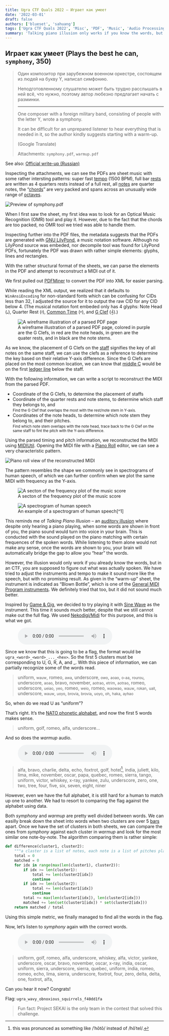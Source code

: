 ```yaml
---
title: Ugra CTF Quals 2022 – Играет как умеет
date: '2022-03-01'
draft: false
authors: ['blueset', 'sahuang']
tags: ['Ugra CTF Quals 2022', 'Misc', 'PDF', 'Music', 'Audio Processing', 'Talking Piano']
summary: 'Talking piano illusion only works if you know the words, but what if you only sort of know them?'
---
```


## Играет как умеет (Plays the best he can, `symphony`, 350)

> Один композитор при зарубежном военном оркестре, состоящем из людей на букву Y, написал симфонию.
> 
> Неподготовленному слушателю может быть трудно расслышать в ней всё, что нужно, поэтому автор любезно предлагает начать с разминки.
> 
> ---
> 
> One composer with a foreign military band, consisting of people with the letter Y, wrote a symphony.
>
> It can be difficult for an unprepared listener to hear everything that is needed in it, so the author kindly suggests starting with a warm-up.
>
> (Google Translate)
>
> Attachments: `symphony.pdf`, `warmup.pdf`

See also: [Official write-up (Russian)](https://github.com/teamteamdev/ugractf-2022-quals/blob/master/tasks/symphony/WRITEUP.md)

Inspecting the attachments, we can see the PDFs are sheet music with some rather intersting patterns: super fast [tempo](https://en.wikipedia.org/wiki/Tempo) (1500 BPM), full bar [rests](https://en.wikipedia.org/wiki/Rest_(music)) are written as 4 quarters rests instead of a full rest, all [notes](https://en.wikipedia.org/wiki/Musical_note) are quarter notes, the “[chords](https://en.wikipedia.org/wiki/Chord_(music))” are very packed and spans across an unusually wide range of [octaves](https://en.wikipedia.org/wiki/Octave).

![Preview of symphony.pdf](/static/images/ugra-ctf-quals-2022/symphony/sheet.png)

When I first saw the sheet, my first idea was to look for an Optical Music Recognition (OMR) tool and play it. However, due to the fact that the chords are too packed, no OMR tool we tried was able to handle them.

Inspecting further into the PDF files, the metadata suggests that the PDFs are generated with [GNU LilyPond](http://lilypond.org/), a music notation software. Although no LilyPond source was embeded, nor decompile tool was found for LilyPond PDFs, fortunately the PDF was drawn with rather simple elements: glyphs, lines and rectangles.

With the rather structural format of the sheets, we can parse the elements in the PDF and attempt to reconstruct a MIDI out of it.

We first pulled out [PDFMiner](https://pypi.org/project/pdfminer/) to convert the PDF into XML for easier parsing.

While reading the XML output, we realized that it defaults to `WinAnsiEncoding` for non-standard fonts which can be confusing for CIDs less than 32, I adjusted the source for it to output the raw CID for any CID below 4. (The musical notation font embeded only has 4 glyphs: Note Head (𝅘), Quarter Rest (𝄽), [Common Time](https://en.wikipedia.org/wiki/Time_signature#common_time) (𝄴), and [G Clef](https://en.wikipedia.org/wiki/Clef#G-clefs) (𝄞).)

<figure>
<img alt="A wireframe illustration of a parsed PDF page" src="/static/images/ugra-ctf-quals-2022/symphony/wireframe.svg" />
<figcaption>A wireframe illustration of a parsed PDF page, colored in purple are the G Clefs, in red are the note heads, in green are the quater rests, and in black are the note stems.</figcaption>
</figure>

As we know, the placement of G Clefs on the [staff](https://en.wikipedia.org/wiki/Staff_(music)) signifies the key of all notes on the same staff, we can use the clefs as a reference to determine the key based on their relative Y-axis difference. Since the G Clefs are placed on the most common location, we can know that [middle C](https://en.wikipedia.org/wiki/C_(musical_note)#Middle_C) would be on the first [ledger line](https://en.wikipedia.org/wiki/Ledger_line) below the staff.

With the following information, we can write a script to reconstruct the MIDI from the parsed PDF.

* Coordinate of the G Clefs, to determine the placement of staffs
* Coordinate of the quarter rests and note stems, to determine which staff they belongs to, and  
  <small>Find the G Clef that overlaps the most with the rest/note stem in Y-axis.</small>
* Coordinates of the note heads, to determine which note stem they belong to, and their pitches.  
  <small>Find which note stem overlaps with the note head, trace back to the G Clef on the same staff to fint the pitch with the Y-axis difference.</small> 

Using the parsed timing and pitch information, we reconstructed the MIDI using [MIDIUtil](https://github.com/MarkCWirt/MIDIUtil). Opening the MIDI file with a [Piano Roll](https://en.wikipedia.org/wiki/Piano_roll) editor, we can see a very characteristic pattern.

![Piano roll view of the reconstructed MIDI](/static/images/ugra-ctf-quals-2022/symphony/piano-roll.png)

The pattern resembles the shape we commonly see in spectrograms of human speech, of which we can further confirm when we plot the same MIDI with frequency as the Y-axis.

<figure>
<img alt="A secton of the frequency plot of the music score" src="/static/images/ugra-ctf-quals-2022/symphony/parsed-spectrogram.png" />
<figcaption>A secton of the frequency plot of the music score</figcaption>
</figure>
<figure>
<img alt="A spectrogram of human speech" src="/static/images/ugra-ctf-quals-2022/symphony/spectrogram.png" />
<figcaption>An example of a spectrogram of human speech[^1]</figcaption>
</figure>

[^1]: Can you figure out what’s said in this piece of audio clip? 4.2 seconds, 0 ~ 5 kHz.

This reminds me of _Talking Piano Illusion_ – an [auditory illusion](https://en.wikipedia.org/wiki/Auditory_illusion) where despite only hearing a piano playing, when some words are shown in front of you, the piano sound would turn into voice in your brain. This is conducted with the sound played on the piano matching with certain frequences of the spoken words. While listening to them alone would not make any sense, once the words are shown to you, your brain will automatically bridge the gap to allow you “hear” the words.

However, the illusion would only work if you already know the words, but in an CTF, you are supposed to figure out what was actually spoken. We have tried to adjust the instruments and tempo to make it sound more like the speech, but with no promising result. As given in the “warm-up” sheet, the instrument is indicated as “Blown Bottle”, which is one of the [General MIDI Program instruments](https://en.wikipedia.org/wiki/General_MIDI#Pipe). We definitely tried that too, but it did not sound much better.

Inspired by [Game & Gig](https://www.youtube.com/watch?v=3UnPEcfqduw), we decided to try playing it with [Sine Wave](https://en.wikipedia.org/wiki/Sine_wave) as the instrument. This time it sounds much better, despite that we still cannot make out the full flag. We used [Nekodigi/Midi](https://github.com/Nekodigi/Midi/) for this purpose, and this is what we got.

<figure>
<audio style={{width: "100%"}} src="/static/images/ugra-ctf-quals-2022/symphony/symphony.ogg" controls />
<figcaption>symphony.ogg (860 KB)</figcaption>
</figure>

Since we know that this is going to be a flag, the format would be `ugra_<word>_<word>_..._<hex>`. So the first 5 clusters must be corresponding to U, G, R, A, and \_. With this piece of information, we can partially recognize some of the words read.

> uniform, <small>wauw</small>, romeo, <small>awa</small>, underscore, <small>owo</small>, <small>aoao</small>, <small>o-aa</small>, <small>rourou</small>, underscore, <small>aoao</small>, bravo, november, <small>aotrao</small>, <small>etrim</small>, <small>aotrao</small>, romeo, underscore, <small>ueiao</small>, <small>yeo</small>, romeo, <small>weio</small>, romeo, <small>waowao</small>, <small>wauw</small>, <small>rokan</small>, <small>uall</small>, underscore, <small>wauw</small>, <small>uoyo</small>, <small>brovia</small>, <small>brovia</small>, <small>uoyo</small>, <small>oh</small>, <small>haka</small>, <small>ayhao</small>

So, when do we read U as “uniform”?

That’s right. It’s the [NATO phonetic alphabet](https://en.wikipedia.org/wiki/NATO_phonetic_alphabet), and now the first 5 words makes sense.

> uniform, golf, romeo, alfa, underscore...

And so does the _warmup_ audio.

<figure>
<audio style={{width: "100%"}} src="/static/images/ugra-ctf-quals-2022/symphony/warmup.ogg" controls />
<figcaption>warmup.ogg (819 KB)</figcaption>
</figure>

> alfa, bravo, charlie, delta, echo, foxtrot, golf, hotel[^2], india, juliett, kilo, lima, mike, november, oscar, papa, quebec, romeo, sierra, tango, uniform, victor, whiskey, x-ray, yankee, zulu, underscore, zero, one, two, tree, four, five, six, seven, eight, niner

[^2]: this was pronunced as something like /ˈhōtō/ instead of /hōˈtel/.

However, even we have the full alphabet, it is still hard for a human to match up one to another. We had to resort to comparing the flag against the alphabet using data.

Both _symphony_ and _warmup_ are pretty well divided between words. We can easilly break down the sheet into words when two clusters are over 5 [bars](https://en.wikipedia.org/wiki/Bar_(music)) apart. Once we have the set of clusters in both sheets, we can compare the ones from _symphony_ against each cluster in _warmup_ and look for the most similar one note-by-note. The algorithm comparing them is rather simple:

```python
def difference(cluster1, cluster2):
    """a claster is a list of notes, each note is a list of pitches played."""
    total = 0
    matched = 0
    for idx in range(max(len(cluster1), cluster2)):
        if idx >= len(cluster1):
            total += len(cluster2[idx])
            continue
        if idx >= len(cluster2):
            total += len(cluster1[idx])
            continue
        total += max(len(cluster1[idx]), len(cluster2[idx]))
        matched += len(set(cluster1[idx]) * set(cluster2[idx]))
    return matched / total
```

Using this simple metric, we finally managed to find all the words in the flag.

Now, let’s listen to _symphony_ again with the correct words.

<figure>
<audio style={{width: "100%"}} src="/static/images/ugra-ctf-quals-2022/symphony/symphony.ogg" controls />
<figcaption>symphony.ogg (860 KB)</figcaption>
</figure>

> uniform, golf, romeo, alfa, underscore, whiskey, alfa, victor, yankee, underscore, oscar, bravo, november, oscar, x-ray, india, oscar, uniform, sierra, underscore, sierra, quebec, uniform, india, romeo, romeo, echo, lima, sierra, underscore, foxtrot, four, zero, delta, delta, one, foxtrot, alfa, 

Can you hear it now? Congrats!

Flag: `ugra_wavy_obnoxious_squirrels_f40dd1fa`

> Fun fact: Project SEKAI is the only team in the contest that solved this challenge.
